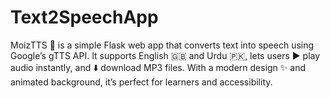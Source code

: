 # Text2SpeechApp
MoizTTS 🎤 is a simple Flask web app that converts text into speech using Google’s gTTS API. It supports English 🇬🇧 and Urdu 🇵🇰, lets users ▶️ play audio instantly, and ⬇️ download MP3 files. With a modern design ✨ and animated background, it’s perfect for learners and accessibility.
